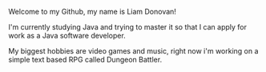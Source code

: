 Welcome to my Github, my name is Liam Donovan!

I'm currently studying Java and trying to master it so that I can apply for work as a Java software developer.

My biggest hobbies are video games and music, right now i'm working on a simple text based RPG called Dungeon Battler.
<!---
Grandlembadon/Grandlembadon is a ✨ special ✨ repository because its `README.md` (this file) appears on your GitHub profile.
You can click the Preview link to take a look at your changes.
--->
